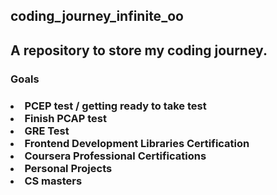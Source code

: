 <h2>coding_journey_infinite_oo<h2/>

<h2>A repository to store my coding journey.</h2>

<h3>Goals<h3/>
	<div>
		<li>PCEP test / getting ready to take test</li>
	  	<li>Finish PCAP test</li>
		<li>GRE Test</li>
	  	<li>Frontend Development Libraries Certification</li>
		<li>Coursera Professional Certifications</li>
		<li>Personal Projects</li>
		<li>CS masters</li>
	</div>
